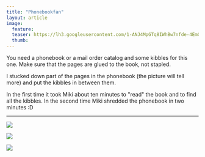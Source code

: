 ```yaml
---
title: "Phonebookfan"
layout: article
image:
  feature:
  teaser: https://lh3.googleusercontent.com/1-ANJ4MpGTq8IWhBw7nfde-4EmONANq68gVFqMz07aA=w245
  thumb:
---
```


You need a phonebook or a mail order catalog and some kibbles for this one. Make sure that the pages are glued to the book, not stapled.

I stucked down part of the pages in the phonebook (the picture will tell more) and put the kibbles in between them.

In the first time it took Miki about ten minutes to "read" the book and to find all the kibbles. In the second time Miki shredded the phonebook in two minutes :D

---

[![](https://lh3.googleusercontent.com/auVahgM8HcL0mA3uRoBQKlPbDURg-cjAJpzMZSfKmh8=w800)](https://lh3.googleusercontent.com/auVahgM8HcL0mA3uRoBQKlPbDURg-cjAJpzMZSfKmh8=s0)

[![](https://lh3.googleusercontent.com/tpe96-6Turu_I2W-80BjHPUmdIVYirnQocqeJGFeskQ=w800)](https://lh3.googleusercontent.com/tpe96-6Turu_I2W-80BjHPUmdIVYirnQocqeJGFeskQ=s0)

[![](https://lh3.googleusercontent.com/9vSY_h5uqfSscNaF_Brs4l4Rr9moGPjNEiOapGa8_ZU=w800)](https://lh3.googleusercontent.com/9vSY_h5uqfSscNaF_Brs4l4Rr9moGPjNEiOapGa8_ZU=s0)
